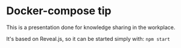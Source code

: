 # Docker-compose tip

This is a presentation done for knowledge sharing in the workplace.

It's based on Reveal.js, so it can be started simply with:
`npm start`
